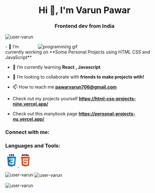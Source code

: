 <h1 align="center">Hi 👋, I'm Varun Pawar</h1>
<h3 align="center">Frontend dev from India</h3>

<p align="left"> <img src="https://komarev.com/ghpvc/?username=user-varun&label=Profile%20views&color=0e75b6&style=flat" alt="user-varun" /> </p>
<img src="https://hackernoon.com/images/f2px36fy.gif" alt="programming gif" width="400px" align ="right" />
- 🔭 I’m currently working on **Some Personal Projects using HTML CSS and JavaScript**

- 🌱 I’m currently learning **React , Javascript**

- 👯 I’m looking to collaborate with **friends to make projects with!**

- 📫 How to reach me **pawarvarun706@gmail.com**
- Check out my projects yourself **https://html-css-projects-nine.vercel.app/**
- Check out this manybook page **https://personal-projects-nu.vercel.app/**

<h3 align="left">Connect with me:</h3>
<p align="left">
</p>

<h3 align="left">Languages and Tools:</h3>
<p align="left"> <a href="https://www.w3schools.com/css/" target="_blank" rel="noreferrer"> <img src="https://raw.githubusercontent.com/devicons/devicon/master/icons/css3/css3-original-wordmark.svg" alt="css3" width="40" height="40"/> </a> <a href="https://www.w3.org/html/" target="_blank" rel="noreferrer"> <img src="https://raw.githubusercontent.com/devicons/devicon/master/icons/html5/html5-original-wordmark.svg" alt="html5" width="40" height="40"/> </a> </p>

<p><img align="left" src="https://github-readme-stats.vercel.app/api/top-langs?username=user-varun&show_icons=true&locale=en&layout=compact" alt="user-varun" /></p>

<p>&nbsp;<img align="center" src="https://github-readme-stats.vercel.app/api?username=user-varun&show_icons=true&locale=en" alt="user-varun" /></p>

<p><img align="center" src="https://github-readme-streak-stats.herokuapp.com/?user=user-varun&" alt="user-varun" /></p>


